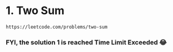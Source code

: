 # 1. Two Sum

```
https://leetcode.com/problems/two-sum
```


### FYI, the solution 1 is reached Time Limit Exceeded :joy: